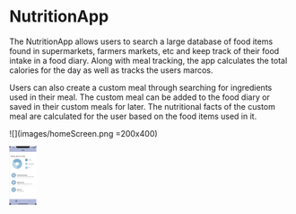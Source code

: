 # NutritionApp

The NutritionApp allows users to search a large database of food items found in supermarkets,
farmers markets, etc and keep track of their food intake in a food diary. Along with meal tracking, 
the app calculates the total calories for the day as well as tracks the users marcos. 


Users can also create a custom meal through searching for ingredients used in their meal. The custom meal 
can be added to the food diary or saved in their custom meals for later. The nutritional facts of the custom meal 
are calculated for the user based on the food items used in it. 

![](images/homeScreen.png =200x400)

<img src="images/homeScreen.png" width="48">
